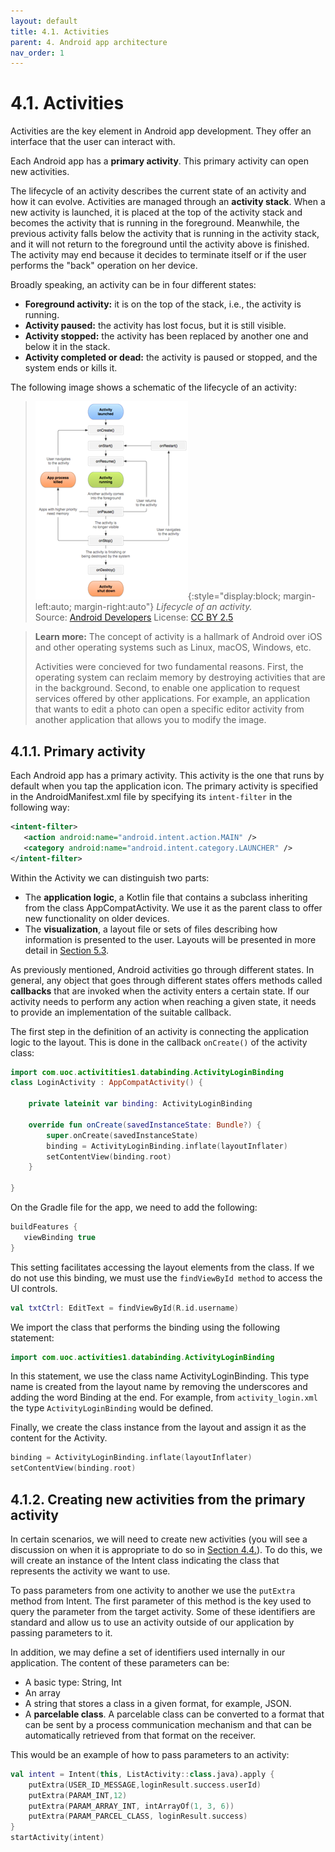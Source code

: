 ```yaml
---
layout: default
title: 4.1. Activities
parent: 4. Android app architecture
nav_order: 1
---
```


# 4.1. Activities

Activities are the key element in Android app development. They offer an interface that the user can interact with.

Each Android app has a **primary activity**. This primary activity can open new activities. 

The lifecycle of an activity describes the current state of an activity and how it can evolve. Activities are managed through an **activity stack**. When a new activity is launched, it is placed at the top of the activity stack and becomes the activity that is running in the foreground. Meanwhile, the previous activity falls below the activity that is running in the activity stack, and it will not return to the foreground until the activity above is finished. The activity may end because it decides to terminate itself or if the user performs the "back" operation on her device.

Broadly speaking, an activity can be in four different states:
- **Foreground activity:** it is on the top of the stack, i.e., the activity is running.
- **Activity paused:** the activity has lost focus, but it is still visible.
- **Activity stopped:** the activity has been replaced by another one and below it in the stack.
- **Activity completed or dead:** the activity is paused or stopped, and the system ends or kills it. 

The following image shows a schematic of the lifecycle of an activity:

> ![Lifecycle of an activity](/images/04/activity-lifecycle.png){:style="display:block; margin-left:auto; margin-right:auto"}
> *Lifecycle of an activity.*  
> Source: [Android Developers](https://developer.android.com/guide/components/activities/activity-lifecycle) License: [CC BY 2.5](http://creativecommons.org/licenses/by/2.5/)

>**Learn more:**
>The concept of activity is a hallmark of Android over iOS and other operating systems such as Linux, macOS, Windows, etc.
>
>Activities were concieved for two fundamental reasons. First, the operating system can reclaim memory by destroying activities that are in the background. Second, to enable one application to request services offered by other applications. For example, an application that wants to edit a photo can open a specific editor activity from another application that allows you to modify the image. 

## 4.1.1. Primary activity

Each Android app has a primary activity. This activity is the one that runs by default when you tap the application icon. The primary activity is specified in the AndroidManifest.xml file by specifying its `intent-filter` in the following way:

```xml
<intent-filter>
   <action android:name="android.intent.action.MAIN" />
   <category android:name="android.intent.category.LAUNCHER" />
</intent-filter>
```

Within the Activity we can distinguish two parts:
-	The **application logic**, a Kotlin file that contains a subclass inheriting from the class AppCompatActivity. We use it as the parent class to offer new functionality on older devices.
-	The **visualization**, a layout file or sets of files describing how information is presented to the user. Layouts will be presented in more detail in [Section 5.3](/content/05/03-layouts).

As previously mentioned, Android activities go through different states. In general, any object that goes through different states offers methods called **callbacks** that are invoked when the activity enters a certain state. If our activity needs to perform any action when reaching a given state, it needs to provide an implementation of the suitable callback.

The first step in the definition of an activity is connecting the application logic to the layout. This is done in the callback `onCreate()` of the activity class:

```kotlin
import com.uoc.activitities1.databinding.ActivityLoginBinding
class LoginActivity : AppCompatActivity() {

    private lateinit var binding: ActivityLoginBinding

    override fun onCreate(savedInstanceState: Bundle?) {
        super.onCreate(savedInstanceState)
        binding = ActivityLoginBinding.inflate(layoutInflater)
        setContentView(binding.root)
    }

}
```

On the Gradle file for the app, we need to add the following: 

```gradle
buildFeatures {
   viewBinding true
}
```

This setting facilitates accessing the layout elements from the class. If we do not use this binding, we must use the `findViewById method` to access the UI controls.

```kotlin
val txtCtrl: EditText = findViewById(R.id.username)
```

We import the class that performs the binding using the following statement:

```kotlin
import com.uoc.activities1.databinding.ActivityLoginBinding
```

In this statement, we use the class name ActivityLoginBinding. This type name is created from the layout name by removing the underscores and adding the word Binding at the end.  For example, from `activity_login.xml` the type `ActivityLoginBinding` would be defined.

Finally, we create the class instance from the layout and assign it as the content for the Activity.

```kotlin
binding = ActivityLoginBinding.inflate(layoutInflater)
setContentView(binding.root)
```

## 4.1.2. Creating new activities from the primary activity 

In certain scenarios, we will need to create new activities (you will see a discussion on when it is appropriate to do so in [Section 4.4.](/content/04/04-1-n-vs-n-n)). To do this, we will create an instance of the Intent class indicating the class that represents the activity we want to use.

To pass parameters from one activity to another we use the `putExtra` method from Intent. 
The first parameter of this method is the key used to query the parameter from the target activity. Some of these identifiers are standard and allow us to use an activity outside of our application by passing parameters to it.

In addition, we may define a set of identifiers used internally in our application. The content of these parameters can be: 
- A basic type: String, Int
- An array  
- A string that stores a class in a given format, for example, JSON.
- A **parcelable class**. A parcelable class can be converted to a format that can be sent by a process communication mechanism and that can be automatically retrieved from that format on the receiver.

This would be an example of how to pass parameters to an activity:

```kotlin
val intent = Intent(this, ListActivity::class.java).apply {
    putExtra(USER_ID_MESSAGE,loginResult.success.userId)
    putExtra(PARAM_INT,12)
    putExtra(PARAM_ARRAY_INT, intArrayOf(1, 3, 6))
    putExtra(PARAM_PARCEL_CLASS, loginResult.success)
}
startActivity(intent)
```


